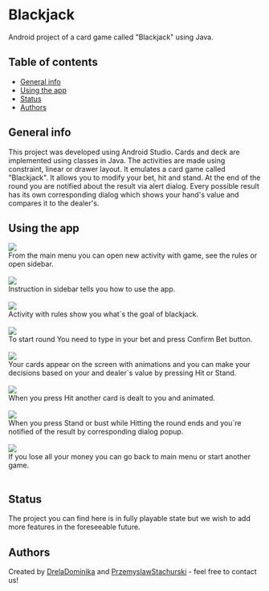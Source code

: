 # Blackjack
Android project of a card game called "Blackjack" using Java.

## Table of contents
* [General info](#general-info)
* [Using the app](#using-the-app)
* [Status](#status)
* [Authors](#authors)

## General info

This project was developed using Android Studio. Cards and deck are implemented using classes in Java. The activities are made using constraint, linear or drawer layout. It emulates a card game called "Blackjack". It allows you to modify your bet, hit and stand. At the end of the round you are notified about the result via alert dialog. Every possible result has its own corresponding dialog which shows your hand's value and compares it to the dealer's.

## Using the app

![](Images/MainScreen.PNG) </br>
From the main menu you can open new activity with game, see the rules or open sidebar.  </br> 
 </br> 
![](Images/hamburger.PNG) </br>
Instruction in sidebar tells you how to use the app. </br>
 </br> 
![](Images/rules.PNG) </br>
Activity with rules show you what\`s the goal of blackjack. </br>
 </br> 
![](Images/mainscr.PNG) </br>
To start round You need to type in your bet and press Confirm Bet button. </br>
 </br> 
![](Images/startinground.png) </br>
Your cards appear on the screen with animations and you can make your decisions based on your and dealer\`s value by pressing Hit or Stand. </br>
 </br> 
![](Images/hitting.png) </br>
When you press Hit another card is dealt to you and animated. </br>
 </br> 
![](Images/endofround.png) </br>
When you press Stand or bust while Hitting the round ends and you\`re notified of the result by corresponding dialog popup. </br>
 </br> 
![](Images/playagain.PNG) </br>
If you lose all your money you can go back to main menu or start another game. </br>
 </br> 

## Status
The project you can find here is in fully playable state but we wish to add more features in the foreseeable future. 

## Authors
Created by [DrelaDominika](https://github.com/DrelaDominika) and [PrzemyslawStachurski](https://github.com/PrzemyslawStachurski) - feel free to contact us!
